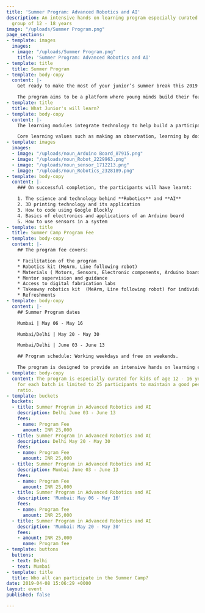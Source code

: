 ```yaml
---
title: 'Summer Program: Advanced Robotics and AI'
description: An intensive hands on learning program especially curated for the age
  group of 12 - 18 years
image: "/uploads/Summer Program.png"
page_sections:
- template: images
  images:
  - image: "/uploads/Summer Program.png"
    title: 'Summer Program: Advanced Robotics and AI'
- template: title
  title: Summer Program
- template: body-copy
  content: |-
    Get ready to make the most of your junior’s summer break this 2019! Maker's Asylum will be hosting a **Summer Camp on Advanced Robotics & AI** in a 2 week long intensive hands-on learning curriculum especially curated for the age-group of 12-16 years. The programs objective is to provide its participants practical knowledge of **Robotics** and **AI** and orient them towards industries such as **automation** and **deep learning technology!**

    The program aims to be a platform where young minds build their foundation for becoming effective problem solvers!
- template: title
  title: What Junior's will learn?
- template: body-copy
  content: |-
    The learning modules integrate technology to help build a participants skill set into new domains. Participants will learn how novel technologies work and what all goes into it's making from scratch in a **hands-on**, **fun**, **playful** and an **open** **environment.**

    Core learning values such as making an observation, learning by doing, identifying problems, tackling challenges and team work are subtly embedded in the programs curriculum
- template: images
  images:
  - image: "/uploads/noun_Arduino Board_87915.png"
  - image: "/uploads/noun_Robot_2229963.png"
  - image: "/uploads/noun_sensor_1712213.png"
  - image: "/uploads/noun_Robotics_2328189.png"
- template: body-copy
  content: |-
    ### On successful completion, the participants will have learnt:

    1. The science and technology behind **Robotics** and **AI**
    2. 3D printing technology and its application
    3. How to code using Google Blockly
    4. Basics of electronics and applications of an Arduino board
    5. How to use sensors in a system
- template: title
  title: Summer Camp Program Fee
- template: body-copy
  content: |-
    ## The program fee covers:

    * Facilitation of the program
    * Robotics kit (MeArm, Line following robot)
    * Materials ( Motors, Sensors, Electronic components, Arduino boards etc)
    * Mentor supervision and guidance
    * Access to digital fabrication labs
    * Takeaway robotics kit  (MeArm, Line following robot) for individual participants at the end of the program
    * Refreshments
- template: body-copy
  content: |-
    ## Summer Program dates

    Mumbai | May 06 - May 16

    Mumbai/Delhi | May 20 - May 30

    Mumbai/Delhi | June 03 - June 13

    ## Program schedule: Working weekdays and free on weekends.

    The program is designed to provide an intensive hands on learning experience to participants during weekdays and on weekends, participants can explore their free time in pursuing other activities with their families. We understand that it’s summer and we know that everyone wants their family time! The Summer program is a balance between learning and family time!
- template: body-copy
  content: The program is especially curated for kids of age 12 - 16 years. The intake
    for each batch is limited to 25 participants to maintain a good peer to mentor
    ratio.
- template: buckets
  buckets:
  - title: Summer Program in Advanced Robotics and AI
    description: Delhi June 03 - June 13
    fees:
    - name: Program Fee
      amount: INR 25,000
  - title: Summer Program in Advanced Robotics and AI
    description: Delhi May 20 - May 30
    fees:
    - name: Program Fee
      amount: INR 25,000
  - title: Summer Program in Advanced Robotics and AI
    description: Mumbai June 03 - June 13
    fees:
    - name: Program Fee
      amount: INR 25,000
  - title: Summer Program in Advanced Robotics and AI
    description: 'Mumbai: May 06 - May 16'
    fees:
    - name: Program fee
      amount: INR 25,000
  - title: Summer Program in Advanced Robotics and AI
    description: 'Mumbai: May 20 - May 30'
    fees:
    - amount: INR 25,000
      name: Program fee
- template: buttons
  buttons:
  - text: Delhi
  - text: Mumbai
- template: title
  title: Who all can participate in the Summer Camp?
date: 2019-04-08 15:06:29 +0000
layout: event
published: false

---
```

